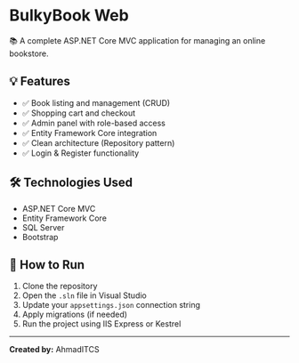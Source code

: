 # BulkyBook Web

📚 A complete ASP.NET Core MVC application for managing an online bookstore.

## 💡 Features

- ✅ Book listing and management (CRUD)
- ✅ Shopping cart and checkout
- ✅ Admin panel with role-based access
- ✅ Entity Framework Core integration
- ✅ Clean architecture (Repository pattern)
- ✅ Login & Register functionality

## 🛠️ Technologies Used

- ASP.NET Core MVC
- Entity Framework Core
- SQL Server
- Bootstrap

## 🚀 How to Run

1. Clone the repository
2. Open the `.sln` file in Visual Studio
3. Update your `appsettings.json` connection string
4. Apply migrations (if needed)
5. Run the project using IIS Express or Kestrel

---

**Created by:** AhmadITCS
